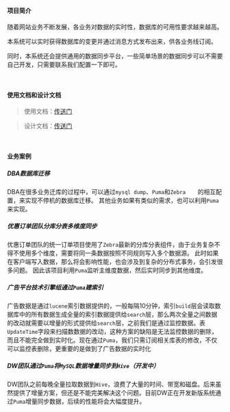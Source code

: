 #### 项目简介

随着网站业务不断发展，各业务对数据的实时性，数据库的可用性要求越来越高。

本系统可以实时获得数据库的变更并通过消息方式发布出来，供各业务线订阅。

同时，本系统还会提供通用的数据同步平台，一些简单场景的数据同步可以不需要自己开发，只需要联系我们配置一下即可。

&nbsp;

#### 使用文档和设计文档

>使用文档：[传送门](http://puma-admin01.beta:8080/#/docs/readme)

>设计文档：[传送门](http://puma-admin01.beta:8080/#/docs/design)

&nbsp;

#### 业务案例

##### DBA数据库迁移
DBA在很多业务迁库的过程中，可以通过`mysql dump`、`Puma`和`Zebra    `的相互配置，来实现不停机的数据库迁移。
其他业务如果有类似的需求，也可以利用`Puma`来实现。

##### 优惠订单团队分库分表多维度同步
优惠订单团队的统一订单项目使用了`Zebra`最新的分库分表组件，由于业务复杂不得不使用多个维度，需要将同一条数据按照不同规则写入多个数据源。
此时如果在客户端写入数据，那么将会影响性能，也会涉及到复杂的分布式事务，会引发很多问题。
因此该项目利用`Puma`监听主维度数据，然后实时同步到其他维度。

##### 广告平台技术引擎组通过`Puma`建索引
广告数据是通过`lucene`索引数据提供的，一般每隔10分钟，索引`build`层会读取数据库中的所有数据生成全量的索引数据提供给`search`层，那么两次全量之间数据的改动就需要以增量的形式提供给`search`层，之前我们是通过监控数据。表`UpdateTime`字段来扫描数数据的改动，这种方案的缺陷是无法监控数据的删除，而且不能完全做到实时化。现在通过`Puma`，我们只需订阅相关库表的修改，不仅可以监控表删除，更重要的是做到了广告数据的实时化

##### DW团队通过`Puma`将`MySQL`数据增量同步到`Hive`（开发中）
DW团队之前每晚全量拉取数据到`Hive`，浪费了大量的时间、带宽和磁盘。后来虽然提供了增量方案，但还是不能完美解决这个问题。目前DW正在开发新版系统通过`Puma`增量同步数据，后续的性能将会大幅度提升。